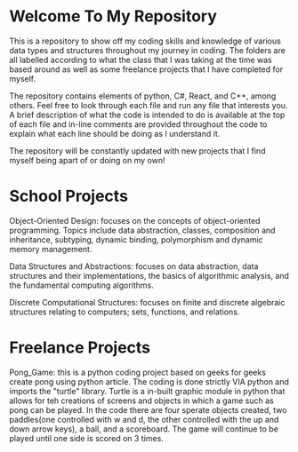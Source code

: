 # Welcome To My Repository
This is a repository to show off my coding skills and knowledge of various data types and structures throughout my journey in coding.
The folders are all labelled according to what the class that I was taking at the time was based around as well as some freelance 
projects that I have completed for myself. 

The repository contains elements of python, C#, React, and C++, among others. Feel free to look through each file and run any file
that interests you. A brief description of what the code is intended to do is available at the top of each file and in-line comments
are provided throughout the code to explain what each line should be doing as I understand it. 

The repository will be constantly updated with new projects that I find myself being apart of or doing on my own!

# School Projects
Object-Oriented Design:  focuses on the concepts of object-oriented programming. Topics include data abstraction, classes, 
composition and inheritance, subtyping, dynamic binding, polymorphism and dynamic memory management.

Data Structures and Abstractions: focuses on data abstraction, data structures and their implementations, the basics of 
algorithmic analysis, and the fundamental computing algorithms.

Discrete Computational Structures: focuses on finite and discrete algebraic structures relating to computers; sets, functions, 
and relations.

# Freelance Projects
Pong_Game: this is a python coding project based on geeks for geeks create pong using python article. The coding is done strictly 
VIA python and imports the "turtle" library. Turtle is a in-built graphic module in python that allows for teh creations of screens 
and objects in which a game such as pong can be played. In the code there are four sperate objects created, two paddles(one controlled
with w and d, the other controlled with the up and down arrow keys), a ball, and a scoreboard. The game will continue to be played until 
one side is scored on 3 times.
